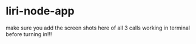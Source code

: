 # liri-node-app
  make sure you add the screen shots here of all 3 calls working in terminal before turning in!!!
